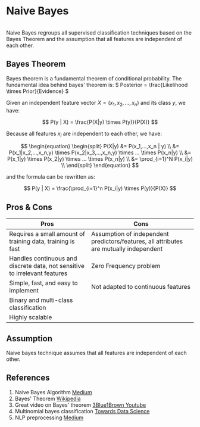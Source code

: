# Naive Bayes

```{tableofcontents}
```

Naive Bayes regroups all supervised classification techniques based on the Bayes Theorem and the assumption that all features are independent of each other.

## Bayes Theorem

Bayes theorem is a fundamental theorem of conditional probability.
The fundamental idea behind bayes' theorem is: $ Posterior = \frac{Likelihood \times Prior}{Evidence} $

Given an independent feature vector $X=(x_1,x_2,...,x_n)$ and its class $y$, we have:

$$ P(y | X) = \frac{P(X|y) \times P(y)}{P(X)} $$

Because all features $x_i$ are independent to each other, we have:

$$
\begin{equation}
\begin{split}
P(X|y) &= P(x_1,...,x_n | y) \\
&= P(x_1|x_2,...,x_n,y) \times P(x_2|x_3,...,x_n,y) \times ... \times P(x_n|y) \\
&= P(x_1|y) \times P(x_2|y) \times ... \times P(x_n|y) \\
&= \prod_{i=1}^N P(x_i|y) \\
\end{split}
\end{equation}
$$

and the formula can be rewritten as:

$$ P(y | X) = \frac{\prod_{i=1}^n P(x_i|y) \times P(y)}{P(X)}  $$

## Pros & Cons

| Pros | Cons |
|------|------|
| Requires a small amount of training data, training is fast | Assumption of independent predictors/features, all attributes are mutually independent |
| Handles continuous and discrete data, not sensitive to irrelevant features | Zero Frequency problem |
| Simple, fast, and easy to implement | Not adapted to continuous features |
| Binary and multi-class classification ||
| Highly scalable ||

## Assumption

Naive bayes technique assumes that all features are independent of each other.

## References
1. Naive Bayes Algorithm [Medium](https://medium.com/analytics-vidhya/na%C3%AFve-bayes-algorithm-5bf31e9032a2)
2. Bayes' Theorem [Wikipedia](https://en.wikipedia.org/wiki/Bayes%27_theorem)
3. Great video on Bayes' theorem [3Blue1Brown Youtube](https://www.youtube.com/watch?v=HZGCoVF3YvM)
4. Multinomial bayes classification [Towards Data Science](https://towardsdatascience.com/multinomial-na%C3%AFve-bayes-for-documents-classification-and-natural-language-processing-nlp-e08cc848ce6)
5. NLP preprocessing [Medium](https://medium.com/@maleeshadesilva21/preprocessing-steps-for-natural-language-processing-nlp-a-beginners-guide-d6d9bf7689c9)
